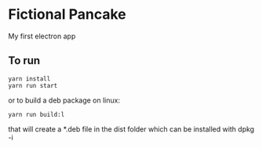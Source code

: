 # Fictional Pancake
My first electron app

## To run
```
yarn install
yarn run start
```

or to build a deb package on linux:

```
yarn run build:l
```

that will create a *.deb file in the dist folder which can be installed with dpkg -i
